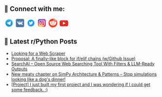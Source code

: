 ## 🔎 Connect with me:
[<img src="https://github.com/bullbesh/bullbesh/blob/main/images/Telegram.png" width="32" height="32" />](https://t.me/bullbesh)
[<img src="https://github.com/bullbesh/bullbesh/blob/main/images/VK.png" width="32" height="32" />](https://vk.com/bullbesh)
[<img src="https://github.com/bullbesh/bullbesh/blob/main/images/Twitter.png" width="32" height="32" />](https://twitter.com/bullbesh1)
[<img src="https://github.com/bullbesh/bullbesh/blob/main/images/Instagram.png" width="32" height="32" />](https://www.instagram.com/bullbesh)
[<img src="https://github.com/bullbesh/bullbesh/blob/main/images/Reddit.png" width="32" height="32" />](https://www.reddit.com/user/bullbesh)
[<img src="https://github.com/bullbesh/bullbesh/blob/main/images/YouTube.png" width="32" height="32" />](https://www.youtube.com/channel/UCtfjRs6uzgq5mfm8S06WTcg)

## 📕 Latest r/Python Posts
<!-- BLOG-POST-LIST:START -->
- [Looking for a Web Scraper](https://www.reddit.com/r/Python/comments/1kwv8uj/looking_for_a_web_scraper/)
- [Proposal: A finally-like block for if/elif chains &lpar;w/Github Issue&rpar;](https://www.reddit.com/r/Python/comments/1kwv5k8/proposal_a_finallylike_block_for_ifelif_chains/)
- [SearchAI – Open Source Web Searching Tool With Filters &amp; LLM-Ready Outputs](https://www.reddit.com/r/Python/comments/1kwt4sa/searchai_open_source_web_searching_tool_with/)
- [New meaty chapter on SimPy Architecture &amp; Patterns – Stop simulations looking like a dog&#39;s dinner!](https://www.reddit.com/r/Python/comments/1kwsgkw/new_meaty_chapter_on_simpy_architecture_patterns/)
- [[Project] I just built my first project and I was wondering if I could get some feedback. :&rpar;](https://www.reddit.com/r/Python/comments/1kwqo6f/project_i_just_built_my_first_project_and_i_was/)
<!-- BLOG-POST-LIST:END -->
